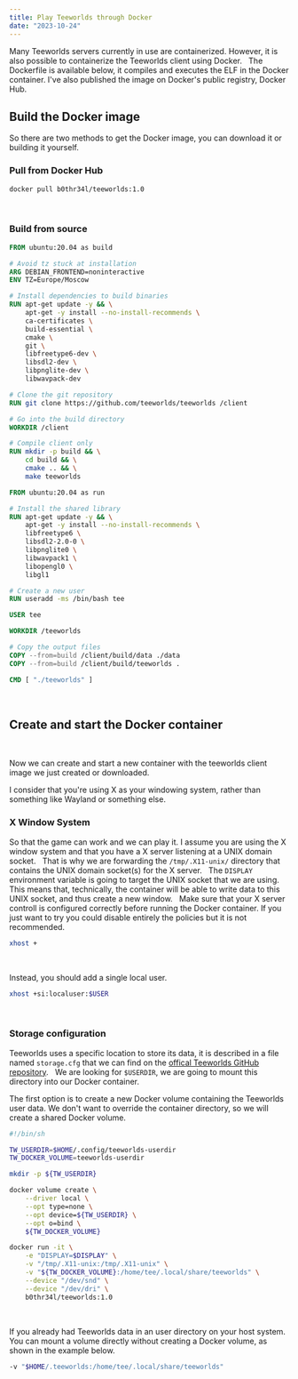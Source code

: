 ```yaml
---
title: Play Teeworlds through Docker
date: "2023-10-24"
---
```


Many Teeworlds servers currently in use are containerized. However, it is also possible to containerize the Teeworlds client using Docker.
&nbsp;
The Dockerfile is available below, it compiles and executes the ELF in the Docker container. I've also published the image on Docker's public registry, Docker Hub.
&nbsp;

## Build the Docker image

So there are two methods to get the Docker image, you can download it or building it yourself.
&nbsp;

### Pull from Docker Hub

```bash
docker pull b0thr34l/teeworlds:1.0
```
&nbsp;

### Build from source

```dockerfile
FROM ubuntu:20.04 as build

# Avoid tz stuck at installation
ARG DEBIAN_FRONTEND=noninteractive
ENV TZ=Europe/Moscow

# Install dependencies to build binaries
RUN apt-get update -y && \
    apt-get -y install --no-install-recommends \
    ca-certificates \
    build-essential \
    cmake \
    git \
    libfreetype6-dev \
    libsdl2-dev \
    libpnglite-dev \
    libwavpack-dev

# Clone the git repository
RUN git clone https://github.com/teeworlds/teeworlds /client

# Go into the build directory
WORKDIR /client

# Compile client only
RUN mkdir -p build && \
    cd build && \
    cmake .. && \
    make teeworlds

FROM ubuntu:20.04 as run

# Install the shared library
RUN apt-get update -y && \
    apt-get -y install --no-install-recommends \
    libfreetype6 \
    libsdl2-2.0-0 \
    libpnglite0 \
    libwavpack1 \
    libopengl0 \
    libgl1

# Create a new user
RUN useradd -ms /bin/bash tee

USER tee

WORKDIR /teeworlds

# Copy the output files
COPY --from=build /client/build/data ./data
COPY --from=build /client/build/teeworlds .

CMD [ "./teeworlds" ]
```
&nbsp;

## Create and start the Docker container
&nbsp;

Now we can create and start a new container with the teeworlds client image we just created or downloaded.

I consider that you're using X as your windowing system, rather than something like Wayland or something else.
&nbsp;

### X Window System

So that the game can work and we can play it. I assume you are using the X window system and that you have a X server listening at a UNIX domain socket.
&nbsp;
That is why we are forwarding the `/tmp/.X11-unix/` directory that contains the UNIX domain socket(s) for the X server.
&nbsp;
The `DISPLAY` environment variable is going to target the UNIX socket that we are using. This means that, technically, the container will be able to write data to this UNIX socket, and thus create a new window.
&nbsp;
Make sure that your X server controll is configured correctly before running the Docker container. If you just want to try you could disable entirely the policies but it is not recommended.

```bash
xhost +
```
&nbsp;

Instead, you should add a single local user.

```bash
xhost +si:localuser:$USER
```
&nbsp;

### Storage configuration

Teeworlds uses a specific location to store its data, it is described in a file named `storage.cfg` that we can find on the [offical Teeworlds GitHub repository](https://github.com/teeworlds/teeworlds/blob/master/storage.cfg).
&nbsp;
We are looking for `$USERDIR`, we are going to mount this directory into our Docker container.
&nbsp;

The first option is to create a new Docker volume containing the Teeworlds user data. We don't want to override the container directory, so we will create a shared Docker volume.

```bash
#!/bin/sh

TW_USERDIR=$HOME/.config/teeworlds-userdir
TW_DOCKER_VOLUME=teeworlds-userdir

mkdir -p ${TW_USERDIR}

docker volume create \
    --driver local \
    --opt type=none \
    --opt device=${TW_USERDIR} \
    --opt o=bind \
    ${TW_DOCKER_VOLUME}

docker run -it \
    -e "DISPLAY=$DISPLAY" \
    -v "/tmp/.X11-unix:/tmp/.X11-unix" \
    -v "${TW_DOCKER_VOLUME}:/home/tee/.local/share/teeworlds" \
    --device "/dev/snd" \
    --device "/dev/dri" \
    b0thr34l/teeworlds:1.0
```
&nbsp;

If you already had Teeworlds data in an user directory on your host system. You can mount a volume directly without creating a Docker volume, as shown in the example below.
&nbsp;

```bash
-v "$HOME/.teeworlds:/home/tee/.local/share/teeworlds"
```
&nbsp;
